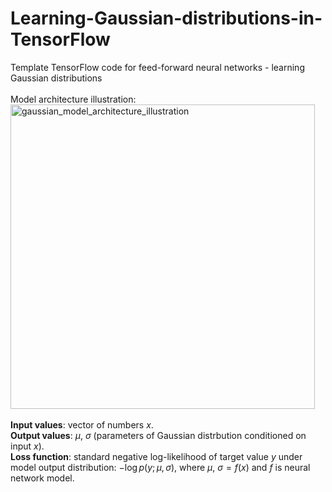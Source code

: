 # Learning-Gaussian-distributions-in-TensorFlow
Template TensorFlow code for feed-forward neural networks - learning Gaussian distributions <br> <br>
Model architecture illustration: <br>
<img width="487" alt="gaussian_model_architecture_illustration" src="https://user-images.githubusercontent.com/38408538/189530534-7cc8a98d-669c-42d5-8f9e-58e1dce4e69f.png">
<br><br>
**Input values**: vector of numbers $x$. <br>
**Output values**: $\mu$, $\sigma$ (parameters of Gaussian distrbution conditioned on input $x$). <br>
**Loss function**: standard negative log-likelihood of target value $y$ under model output distribution: $-\log p(y; \mu, \sigma)$, where $\mu$, $\sigma = f(x)$ and $f$ is neural network model.
